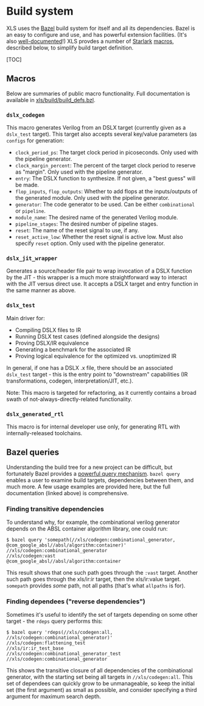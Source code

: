 # Build system

XLS uses the [Bazel](http://bazel.build) build system for itself and all its
dependencies. Bazel is an easy to configure and use, and has powerful extension
facilities. (It's also
[well-documented](https://docs.bazel.build/versions/master/bazel-overview.html)!)
XLS provdes a number of
[Starlark](https://docs.bazel.build/versions/master/skylark/language.html)
[macros](https://docs.bazel.build/versions/master/skylark/macros.html),
described below, to simplify build target definition.

[TOC]

## Macros

Below are summaries of public macro functionality. Full documentation is
available in
[xls/build/build_defs.bzl](https://github.com/google/xls/tree/main/xls/build/build_defs.bzl).

### `dslx_codegen`

This macro generates Verilog from an DSLX target (currently given as a
`dslx_test` target). This target also accepts several key/value parameters (as
`configs` for generation:

*   `clock_period_ps`: The target clock period in picoseconds. Only used with
    the pipeline generator.
*   `clock_margin_percent`: The percent of the target clock period to reserve as
    "margin". Only used with the pipeline generator.
*   `entry`: The DSLX function to synthesize. If not given, a "best guess" will
    be made.
*   `flop_inputs`, `flop_outputs`: Whether to add flops at the inputs/outputs of
    the generated module. Only used with the pipeline generator.
*   `generator`: The code generator to be used. Can be either `combinational` or
    `pipeline`.
*   `module_name`: The desired name of the generated Verilog module.
*   `pipeline_stages`: The desired number of pipeline stages.
*   `reset`: The name of the reset signal to use, if any.
*   `reset_active_low`: Whether the reset signal is active low. Must also
    specify `reset` option. Only used with the pipeline generator.

### `dslx_jit_wrapper`

Generates a source/header file pair to wrap invocation of a DSLX function by the
JIT - this wrapper is a much more straightforward way to interact with the JIT
versus direct use. It accepts a DSLX target and entry function in the same
manner as above.

### `dslx_test`

Main driver for:

* Compiling DSLX files to IR
* Running DSLX test cases (defined alongside the designs)
* Proving DSLX/IR equivalence
* Generating a benchmark for the associated IR
* Proving logical equivalence for the optimized vs. unoptimized IR

In general, if one has a DSLX .x file, there should be an associated `dslx_test`
target - this is the entry point to "downstream" capabilities (IR
transformations, codegen, interpretation/JIT, etc.).

Note: This macro is targeted for refactoring, as it currently contains a broad
swath of not-always-directly-related functionality.

### `dslx_generated_rtl`

This macro is for internal developer use only, for generating RTL with
internally-released toolchains.

## Bazel queries

Understanding the build tree for a new project can be difficult, but fortunately
Bazel provides a
[powerful query mechanism](https://docs.bazel.build/versions/master/query.html).
`bazel query` enables a user to examine build targets, dependencies between
them, and much more. A few usage examples are provided here, but the full
documentation (linked above) is comprehensive.

### Finding transitive dependencies

To understand why, for example, the combinational verilog generator depends on
the ABSL container algorithm library, one could run:

```
$ bazel query 'somepath(//xls/codegen:combinational_generator, @com_google_absl//absl/algorithm:container)'
//xls/codegen:combinational_generator
//xls/codegen:vast
@com_google_absl//absl/algorithm:container
```

This result shows that one such path goes through the `:vast` target. Another
such path goes through the xls/ir:ir target, then the xls/ir:value target.
`somepath` provides _some_ path, not all paths (that's what `allpaths` is for).

### Finding dependees ("reverse dependencies")

Sometimes it's useful to identify the set of targets depending on some other
target - the `rdeps` query performs this:

```
$ bazel query 'rdeps(//xls/codegen:all, //xls/codegen:combinational_generator)'
//xls/codegen:flattening_test
//xls/ir:ir_test_base
//xls/codegen:combinational_generator_test
//xls/codegen:combinational_generator
```

This shows the transitive closure of all dependencies of the combinational
generator, with the starting set being all targets in `//xls/codegen:all`. This
set of dependees can quickly grow to be unmanageable, so keep the initial set
(the first argument) as small as possible, and consider specifying a third
argument for maximum search depth.
